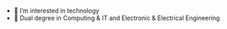 - 👀 I’m interested in technology
- 🌱 Dual degree in Computing & IT and Electronic & Electrical Engineering

<!---
ripeax/ripeax is a ✨ special ✨ repository because its `README.md` (this file) appears on your GitHub profile.
You can click the Preview link to take a look at your changes.
--->

